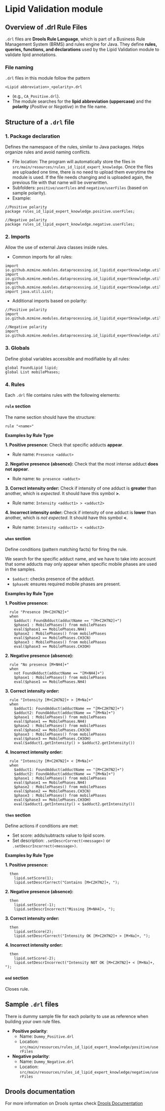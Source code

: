 # Lipid Validation module
## Overview of .drl Rule Files
`.drl` files are **Drools Rule Language**, which is part of a Business Rule Management System (BRMS) and rules engine for Java. 
They define **rules, queries, functions, and declarations** used by the Lipid Validation module to validate lipid annotations.

### File naming
`.drl` files in this module follow the pattern 
```
<Lipid abbreviation>_<polarity>.drl
``` 
- (e.g., `CA_Positive.drl`). 
- The module searches for the **lipid abbreviation (uppercase)** and the **polarity** (*Positive* or *Negative*) in the file name.

## Structure of a `.drl` file
### 1. Package declaration
Defines the namespace of the rules, similar to Java packages. Helps organize rules and avoid naming conflicts.

- File location: The program will automatically store the files in `src/main/resources/rules_id_lipid_expert_knowledge`. Once the files are uploaded one time, there is no need to upload them everytime the module is used. If the file needs changing and is uploaded again, the previous file with that name will be overwritten.
- Subfolders: `positive/userFiles` and `negative/userFiles` (based on sample polarity).
- Example: 
```
//Positive polarity
package rules_id_lipid_expert_knowledge.positive.userFiles;

//Negative polarity
package rules_id_lipid_expert_knowledge.negative.userFiles;
```

### 2. Imports
Allow the use of external Java classes inside rules.

- Common imports for all rules:
```
import io.github.mzmine.modules.dataprocessing.id_lipidid_expertknowledge.utils.lipids.FoundLipid;
import io.github.mzmine.modules.dataprocessing.id_lipidid_expertknowledge.utils.adducts.FoundAdduct;
import io.github.mzmine.modules.dataprocessing.id_lipidid_expertknowledge.utils.params.MobilePhases;
import java.util.List;
```
- Additional imports based on polarity:
```
//Positive polarity
import io.github.mzmine.modules.dataprocessing.id_lipidid_expertknowledge.utils.adducts.CommonAdductPositive;

//Negative polarity
import io.github.mzmine.modules.dataprocessing.id_lipidid_expertknowledge.utils.adducts.CommonAdductNegative;
```

### 3. Globals
Define global variables accessible and modifiable by all rules:
```
global FoundLipid lipid;
global List mobilePhases;
```

### 4. Rules
Each `.drl` file contains rules with the following elements:

#### `rule` section
The name section should have the structure:
```
rule "<name>"
```

**Examples by Rule Type**

**1. Positive presence:** 
Check that specific adducts **appear**.
  - Rule name: `Presence <adduct>`

**2. Negative presence (absence):**
Check that the most intense adduct **does not appear**.
  - Rule name: `No presence <adduct>`

**3. Correct intensity order:**
Check if intensity of one adduct is **greater** than another, which is *expected*. It should have this symbol **>**.
  - Rule name: `Intensity <adduct1> > <adduct2>`

**4. Incorrect intensity order:**
Check if intensity of one adduct is **lower** than another, which is *not expected*. It should have this symbol **<**.
  - Rule name: `Intensity <adduct1> < <adduct2>`

#### `when` section
Define conditions (pattern matching facts) for firing the rule.

We search for the specific adduct name, and we have to take into account that some adducts may only appear when specific mobile phases are used in the samples.

- `$adduct`: checks presence of the adduct.
- `$phaseN`: ensures required mobile phases are present.

**Examples by Rule Type**

**1. Positive presence:**
```
  rule "Presence [M+C2H7N2]+"
  when
    $adduct: FoundAdduct(adductName == "[M+C2H7N2]+")
    $phase1 : MobilePhases() from mobilePhases
    eval($phase1 == MobilePhases.NH4)
    $phase2 : MobilePhases() from mobilePhases
    eval($phase2 == MobilePhases.CH3CN)
    $phase3 : MobilePhases() from mobilePhases
    eval($phase3 == MobilePhases.CH3OH)
```

**2. Negative presence (absence):**
```
  rule "No presence [M+NH4]+"
  when
    not FoundAdduct(adductName == "[M+NH4]+")
    $phase1 : MobilePhases() from mobilePhases
    eval($phase1 == MobilePhases.NH4)
```

**3. Correct intensity order:**
```
  rule "Intensity [M+C2H7N2]+ > [M+Na]+"
  when
    $adduct1: FoundAdduct(adductName == "[M+C2H7N2]+")
    $adduct2: FoundAdduct(adductName == "[M+Na]+")
    $phase1 : MobilePhases() from mobilePhases
    eval($phase1 == MobilePhases.NH4)
    $phase2 : MobilePhases() from mobilePhases
    eval($phase2 == MobilePhases.CH3CN)
    $phase3 : MobilePhases() from mobilePhases
    eval($phase3 == MobilePhases.CH3OH)
    eval($adduct1.getIntensity() > $adduct2.getIntensity())
```

**4. Incorrect intensity order:**
```
  rule "Intensity [M+C2H7N2]+ < [M+Na]+"
  when
    $adduct1: FoundAdduct(adductName == "[M+C2H7N2]+")
    $adduct2: FoundAdduct(adductName == "[M+Na]+")
    $phase1 : MobilePhases() from mobilePhases
    eval($phase1 == MobilePhases.NH4)
    $phase2 : MobilePhases() from mobilePhases
    eval($phase2 == MobilePhases.CH3CN)
    $phase3 : MobilePhases() from mobilePhases
    eval($phase3 == MobilePhases.CH3OH)
    eval($adduct1.getIntensity() < $adduct2.getIntensity())
```

#### `then` section
Define actions if conditions are met:
- Set score: adds/subtracts value to lipid score.
- Set description: `.setDescrCorrect(<message>)` or `.setDescrIncorrect(<message>)`.

**Examples by Rule Type**

**1. Positive presence:**
```
  then
    lipid.setScore(1);
    lipid.setDescrCorrect("Contains [M+C2H7N2]+, ");
```

**2. Negative presence (absence):**
```
  then
    lipid.setScore(-1);
    lipid.setDescrIncorrect("Missing [M+NH4]+, ");
```

**3. Correct intensity order:**
```
  then
    lipid.setScore(2);
    lipid.setDescrCorrect("Intensity OK [M+C2H7N2]+ > [M+Na]+, ");
```

**4. Incorrect intensity order:**
```
  then
    lipid.setScore(-2);
    lipid.setDescrIncorrect("Intensity NOT OK [M+C2H7N2]+ < [M+Na]+, ");
```

#### `end` section
Closes rule.

## Sample `.drl` files
There is dummy sample file for each polarity to use as reference when building your own rule files. 
- **Positive polarity**: 
  - Name: `Dummy_Positive.drl` 
  - Location: `src/main/resources/rules_id_lipid_expert_knowledge/positive/userFiles`
- **Negative polarity**:
  - Name: `Dummy_Negative.drl`
  - Location: `src/main/resources/rules_id_lipid_expert_knowledge/negative/userFiles`

## Drools documentation
For more information on Drools syntax check [Drools Documentation](https://docs.drools.org/8.32.0.Final/drools-docs/docs-website/drools/getting-started/index.html)
